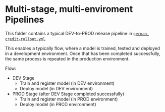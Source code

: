 # Multi-stage, multi-enviroment Pipelines

This folder contains a typical DEV-to-PROD release pipeline in [`german-credit-rollout.yml`](german-credit-rollout.yml).

This enables a typically flow, where a model is trained, tested and deployed in a development environment. Once that has been completed successfully, the same process is repeated in the production environment.

Flow:

* DEV Stage
  * Train and register model (in DEV environment)
  * Deploy model (in DEV environment)
* PROD Stage (after DEV Stage completed successfully)
  * Train and register model (in PROD environment)
  * Deploy model (in PROD environment)